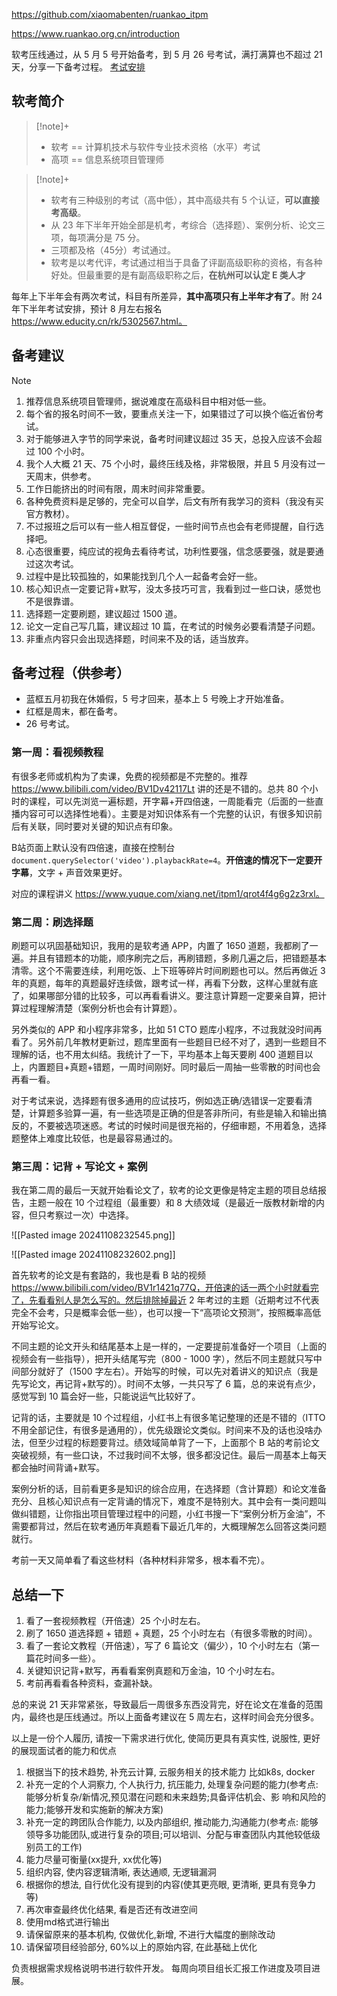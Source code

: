 
https://github.com/xiaomabenten/ruankao_itpm

https://www.ruankao.org.cn/introduction

软考压线通过，从 5 月 5 号开始备考，到 5 月 26 号考试，满打满算也不超过 21 天，分享一下备考过程。
[考试安排](https://www.ruankao.org.cn/exam/plan)
## 软考简介


> [!note]+ 
> - 软考 == 计算机技术与软件专业技术资格（水平）考试
> - 高项 == 信息系统项目管理师


> [!note]+ 
> - 软考有三种级别的考试（高中低），其中高级共有 5 个认证，**可以直接考高级**。
> - 从 23 年下半年开始全部是机考，考综合（选择题）、案例分析、论文三项，每项满分是 75 分。
> - 三项都及格（45分）考试通过。
> - 软考是以考代评，考试通过相当于具备了评副高级职称的资格，有各种好处。但最重要的是有副高级职称之后，**在杭州可以认定 E 类人才**


每年上下半年会有两次考试，科目有所差异，**其中高项只有上半年才有了**。附 24 年下半年考试安排，预计 8 月左右报名 https://www.educity.cn/rk/5302567.html。


## 备考建议

> [!note] 
> 1. 推荐信息系统项目管理师，据说难度在高级科目中相对低一些。
> 2. 每个省的报名时间不一致，要重点关注一下，如果错过了可以换个临近省份考试。
> 3. 对于能够进入字节的同学来说，备考时间建议超过 35 天，总投入应该不会超过 100 个小时。
>   1. 我个人大概 21 天、75 个小时，最终压线及格，非常极限，并且 5 月没有过一天周末，供参考。
>   2. 工作日能挤出的时间有限，周末时间非常重要。
> 4. 各种免费资料是足够的，完全可以自学，后文有所有我学习的资料（我没有买官方教材）。
>   1. 不过报班之后可以有一些人相互督促，一些时间节点也会有老师提醒，自行选择吧。
> 5. 心态很重要，纯应试的视角去看待考试，功利性要强，信念感要强，就是要通过这次考试。
>   1. 过程中是比较孤独的，如果能找到几个人一起备考会好一些。
> 6. 核心知识点一定要记背+默写，没太多技巧可言，我看到过一些口诀，感觉也不是很靠谱。
> 7. 选择题一定要刷题，建议超过 1500 道。
> 8. 论文一定自己写几篇，建议超过 10 篇，在考试的时候务必要看清楚子问题。
> 9. 非重点内容只会出现选择题，时间来不及的话，适当放弃。

  
## 备考过程（供参考）

- 蓝框五月初我在休婚假，5 号才回来，基本上 5 号晚上才开始准备。
- 红框是周末，都在备考。
- 26 号考试。

### 第一周：看视频教程

有很多老师或机构为了卖课，免费的视频都是不完整的。推荐 https://www.bilibili.com/video/BV1Dv42117Lt 讲的还是不错的。总共 80 个小时的课程，可以先浏览一遍标题，开字幕+开四倍速，一周能看完（后面的一些直播内容可可以选择性地看）。主要是对知识体系有一个完整的认识，有很多知识前后有关联，同时要对关键的知识点有印象。

B站页面上默认没有四倍速，直接在控制台`document.querySelector('video').playbackRate=4`。**开倍速的情况下一定要开字幕**，文字 + 声音效果更好。

对应的课程讲义 https://www.yuque.com/xiang.net/itpm1/qrot4f4g6g2z3rxl。


### 第二周：刷选择题

刷题可以巩固基础知识，我用的是软考通 APP，内置了 1650 道题，我都刷了一遍。并且有错题本的功能，顺序刷完之后，再刷错题，多刷几遍之后，把错题基本清零。这个不需要连续，利用吃饭、上下班等碎片时间刷题也可以。然后再做近 3 年的真题，每年的真题最好连续做，跟考试一样，再看下分数，这样心里就有底了，如果哪部分错的比较多，可以再看看讲义。要注意计算题一定要亲自算，把计算过程理解清楚（案例分析也会有计算题）。

另外类似的 APP 和小程序非常多，比如 51 CTO 题库小程序，不过我就没时间再看了。另外前几年教材更新过，题库里面有一些题目已经不对了，遇到一些题目不理解的话，也不用太纠结。我统计了一下，平均基本上每天要刷 400 道题目以上，内置题目+真题+错题，一周时间刚好。同时最后一周抽一些零散的时间也会再看一看。


对于考试来说，选择题有很多通用的应试技巧，例如选正确/选错误一定要看清楚，计算题多验算一遍，有一些选项是正确的但是答非所问，有些是输入和输出搞反的，不要被选项迷惑。考试的时候时间是很充裕的，仔细审题，不用着急，选择题整体上难度比较低，也是最容易通过的。

  

### 第三周：记背 + 写论文 + 案例

我在第二周的最后一天就开始看论文了，软考的论文更像是特定主题的项目总结报告，主题一般在 10 个过程组（最重要）和 8 大绩效域（是最近一版教材新增的内容，但只考察过一次）中选择。

![[Pasted image 20241108232545.png]]

![[Pasted image 20241108232602.png]]


首先软考的论文是有套路的，我也是看 B 站的视频 https://www.bilibili.com/video/BV1r1421q77Q，开倍速的话一两个小时就看完了，先看看别人是怎么写的。然后排除掉最近 2 年考过的主题（近期考过不代表完全不会考，只是概率会低一些），也可以搜一下“高项论文预测”，按照概率高低开始写论文。


不同主题的论文开头和结尾基本上是一样的，一定要提前准备好一个项目（上面的视频会有一些指导），把开头结尾写完（800 - 1000 字），然后不同主题就只写中间部分就好了（1500 字左右）。开始写的时候，可以先对着讲义的知识点（我是先写论文，再记背+默写的）。时间不太够，一共只写了 6 篇，总的来说有点少，感觉写到 10 篇会好一些，只能说运气比较好了。


记背的话，主要就是 10 个过程组，小红书上有很多笔记整理的还是不错的（ITTO不用全部记住，有很多是通用的），优先级跟论文类似。时间来不及的话也没啥办法，但至少过程的标题要背过。绩效域简单背了一下，上面那个 B 站的考前论文突破视频，有一些口诀，不过我时间不太够，很多都没记住。最后一周基本上每天都会抽时间背诵+默写。


案例分析的话，目前看更多是知识的综合应用，在选择题（含计算题）和论文准备充分、且核心知识点有一定背诵的情况下，难度不是特别大。其中会有一类问题叫做纠错题，让你指出项目管理过程中的问题，小红书搜一下“案例分析万金油”，不需要都背过，然后在软考通历年真题看下最近几年的，大概理解怎么回答这类问题就行。

考前一天又简单看了看这些材料（各种材料非常多，根本看不完）。

## 总结一下
1. 看了一套视频教程（开倍速）25 个小时左右。
2. 刷了 1650 道选择题 + 错题 + 真题，25 个小时左右（有很多零散的时间）。
3. 看了一套论文教程（开倍速），写了 6 篇论文（偏少），10 个小时左右（第一篇花时间多一些）。
4. 关键知识记背+默写，再看看案例真题和万金油，10 个小时左右。
5. 考前再看看各种资料，查漏补缺。

总的来说 21 天非常紧张，导致最后一周很多东西没背完，好在论文在准备的范围内，最终也是压线通过。所以上面备考建议在 5 周左右，这样时间会充分很多。


以上是一份个人履历, 请按一下需求进行优化, 使简历更具有真实性, 说服性, 更好的展现面试者的能力和优点
1. 根据当下的技术趋势, 补充云计算, 云服务相关的技术能力 比如k8s, docker
2. 补充一定的个人洞察力, 个人执行力, 抗压能力, 处理复杂问题的能力(参考点: 能够分析复杂/新情况,预见潜在问题和未来趋势;具备评估机会、影
响和风险的能力;能够开发和实施新的解决方案)
3. 补充一定的跨团队合作能力, 以及内部组织, 推动能力,沟通能力(参考点: 能够领导多功能团队,或进行复杂的项目;可以培训、分配与审查团队内其他较低级别员工的工作)
4. 能力尽量可衡量(xx提升, xx优化等)
5. 组织内容, 使内容逻辑清晰, 表达通顺, 无逻辑漏洞
6. 根据你的想法, 自行优化没有提到的内容(使其更亮眼, 更清晰, 更具有竞争力等)
7. 再次审查最终优化结果, 看是否还有改进空间
8. 使用md格式进行输出
9. 请保留原来的基本机构, 仅做优化,新增, 不进行大幅度的删除改动
10. 请保留项目经验部分, 60%以上的原始内容, 在此基础上优化




负责根据需求规格说明书进行软件开发。
每周向项目组长汇报工作进度及项目进展。